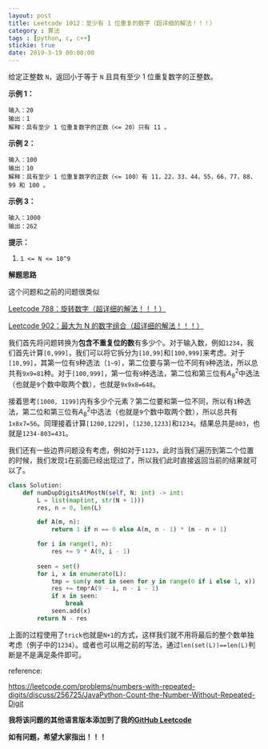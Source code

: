 ```yaml
---
layout: post
title: Leetcode 1012：至少有 1 位重复的数字（超详细的解法！！！）
category : 算法
tags : [python, c, c++]
stickie: true
date: 2019-3-19 00:00:00
---
```


给定正整数 `N`，返回小于等于 `N` 且具有至少 1 位重复数字的正整数。

**示例 1：**

```
输入：20
输出：1
解释：具有至少 1 位重复数字的正数（<= 20）只有 11 。
```

**示例 2：**

```
输入：100
输出：10
解释：具有至少 1 位重复数字的正数（<= 100）有 11，22，33，44，55，66，77，88，99 和 100 。
```

**示例 3：**

```
输入：1000
输出：262 
```

**提示：**

1. `1 <= N <= 10^9`

**解题思路**

这个问题和之前的问题很类似

[Leetcode 788：旋转数字（超详细的解法！！！）](https://blog.csdn.net/qq_17550379/article/details/88647103)

[Leetcode 902：最大为 N 的数字组合（超详细的解法！！！）](https://blog.csdn.net/qq_17550379/article/details/88657235)

我们首先将问题转换为**包含不重复位的数**有多少个。对于输入数，例如`1234`，我们首先计算`[0,999]`，我们可以将它拆分为`[10,99]`和`[100,999]`来考虑。对于`[10,99]`，其第一位有`9`种选法（`1~9`），第二位要与第一位不同有`9`种选法，所以总共有`9x9=81`种。对于`[100,999]`，第一位有`9`种选法，第二位和第三位有$A_9^2$中选法（也就是`9`个数中取两个数），也就是`9x9x8=648`。

接着思考`[1000, 1199]`内有多少个元素？第二位要和第一位不同，所以有`1`种选法，第二位和第三位有$A_8^2$中选法（也就是`9`个数中取两个数），所以总共有`1x8x7=56`。同理接着计算`[1200,1229]`，`[1230,1233]`和`1234`。结果总共是`803`，也就是`1234-803=431`。

我们还有一些边界问题没有考虑，例如对于`1123`，此时当我们遍历到第二个位置的时候，我们发现`1`在前面已经出现过了，所以我们此时直接返回当前的结果就可以了。

```python
class Solution:
    def numDupDigitsAtMostN(self, N: int) -> int:
        L = list(map(int, str(N + 1)))
        res, n = 0, len(L)

        def A(m, n):
            return 1 if n == 0 else A(m, n - 1) * (m - n + 1)

        for i in range(1, n): 
            res += 9 * A(9, i - 1)
            
        seen = set()
        for i, x in enumerate(L):
            tmp = sum(y not in seen for y in range(0 if i else 1, x))
            res += tmp*A(9 - i, n - i - 1)
            if x in seen: 
                break
            seen.add(x)
        return N - res
```

上面的过程使用了`trick`也就是`N+1`的方式，这样我们就不用将最后的整个数单独考虑（例子中的`1234`）。或者也可以用之前的写法，通过`len(set(L))==len(L)`判断是不是满足条件即可。

reference:

https://leetcode.com/problems/numbers-with-repeated-digits/discuss/256725/JavaPython-Count-the-Number-Without-Repeated-Digit

**我将该问题的其他语言版本添加到了我的[GitHub Leetcode](https://github.com/luliyucoordinate/Leetcode)**

**如有问题，希望大家指出！！！**